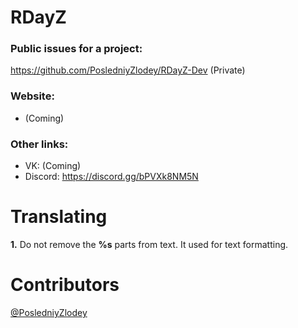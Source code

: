 # RDayZ 

### Public issues for a project:
https://github.com/PosledniyZlodey/RDayZ-Dev (Private)

### Website:
- (Coming)

### Other links:

- VK: (Coming)
- Discord: https://discord.gg/bPVXk8NM5N

# Translating

**1.** Do not remove the **%s** parts from text. It used for text formatting.

# Contributors
[@PosledniyZlodey](https://github.com/PosledniyZlodey)
